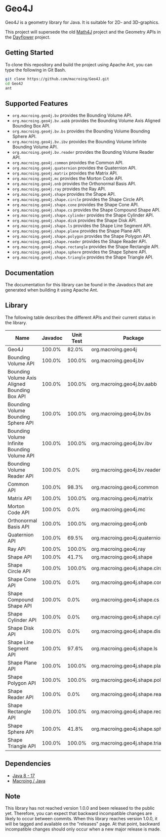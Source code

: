Geo4J
=====
Geo4J is a geometry library for Java. It is suitable for 2D- and 3D-graphics.

This project will supersede the old [Math4J](https://github.com/macroing/Math4J) project and the Geometry APIs in the [Dayflower](https://github.com/macroing/Dayflower) project.

Getting Started
---------------
To clone this repository and build the project using Apache Ant, you can type the following in Git Bash.

```bash
git clone https://github.com/macroing/Geo4J.git
cd Geo4J
ant
```

Supported Features
------------------
 - `org.macroing.geo4j.bv` provides the Bounding Volume API.
 - `org.macroing.geo4j.bv.aabb` provides the Bounding Volume Axis Aligned Bounding Box API.
 - `org.macroing.geo4j.bv.bs` provides the Bounding Volume Bounding Sphere API.
 - `org.macroing.geo4j.bv.ibv` provides the Bounding Volume Infinite Bounding Volume API.
 - `org.macroing.geo4j.bv.reader` provides the Bounding Volume Reader API.
 - `org.macroing.geo4j.common` provides the Common API.
 - `org.macroing.geo4j.quaternion` provides the Quaternion API.
 - `org.macroing.geo4j.matrix` provides the Matrix API.
 - `org.macroing.geo4j.mc` provides the Morton Code API.
 - `org.macroing.geo4j.onb` provides the Orthonormal Basis API.
 - `org.macroing.geo4j.ray` provides the Ray API.
 - `org.macroing.geo4j.shape` provides the Shape API.
 - `org.macroing.geo4j.shape.circle` provides the Shape Circle API.
 - `org.macroing.geo4j.shape.cone` provides the Shape Cone API.
 - `org.macroing.geo4j.shape.cs` provides the Shape Compound Shape API.
 - `org.macroing.geo4j.shape.cylinder` provides the Shape Cylinder API.
 - `org.macroing.geo4j.shape.disk` provides the Shape Disk API.
 - `org.macroing.geo4j.shape.ls` provides the Shape Line Segment API.
 - `org.macroing.geo4j.shape.plane` provides the Shape Plane API.
 - `org.macroing.geo4j.shape.polygon` provides the Shape Polygon API.
 - `org.macroing.geo4j.shape.reader` provides the Shape Reader API.
 - `org.macroing.geo4j.shape.rectangle` provides the Shape Rectangle API.
 - `org.macroing.geo4j.shape.sphere` provides the Shape Sphere API.
 - `org.macroing.geo4j.shape.triangle` provides the Shape Triangle API.

Documentation
-------------
The documentation for this library can be found in the Javadocs that are generated when building it using Apache Ant.

Library
-------
The following table describes the different APIs and their current status in the library.

| Name                                          | Javadoc | Unit Test | Package                            |
| --------------------------------------------- | ------- | --------- | ---------------------------------- |
| Geo4J                                         | 100.0%  |  82.0%    | org.macroing.geo4j                 |
| Bounding Volume API                           | 100.0%  | 100.0%    | org.macroing.geo4j.bv              |
| Bounding Volume Axis Aligned Bounding Box API | 100.0%  | 100.0%    | org.macroing.geo4j.bv.aabb         |
| Bounding Volume Bounding Sphere API           | 100.0%  | 100.0%    | org.macroing.geo4j.bv.bs           |
| Bounding Volume Infinite Bounding Volume API  | 100.0%  | 100.0%    | org.macroing.geo4j.bv.ibv          |
| Bounding Volume Reader API                    | 100.0%  |   0.0%    | org.macroing.geo4j.bv.reader       |
| Common API                                    | 100.0%  |  98.3%    | org.macroing.geo4j.common          |
| Matrix API                                    | 100.0%  | 100.0%    | org.macroing.geo4j.matrix          |
| Morton Code API                               | 100.0%  |   0.0%    | org.macroing.geo4j.mc              |
| Orthonormal Basis API                         | 100.0%  | 100.0%    | org.macroing.geo4j.onb             |
| Quaternion API                                | 100.0%  |  69.5%    | org.macroing.geo4j.quaternion      |
| Ray API                                       | 100.0%  | 100.0%    | org.macroing.geo4j.ray             |
| Shape API                                     | 100.0%  |  41.7%    | org.macroing.geo4j.shape           |
| Shape Circle API                              | 100.0%  | 100.0%    | org.macroing.geo4j.shape.circle    |
| Shape Cone API                                | 100.0%  |   0.0%    | org.macroing.geo4j.shape.cone      |
| Shape Compound Shape API                      | 100.0%  |   0.0%    | org.macroing.geo4j.shape.cs        |
| Shape Cylinder API                            | 100.0%  |   0.0%    | org.macroing.geo4j.shape.cylinder  |
| Shape Disk API                                | 100.0%  |   0.0%    | org.macroing.geo4j.shape.disk      |
| Shape Line Segment API                        | 100.0%  |  97.6%    | org.macroing.geo4j.shape.ls        |
| Shape Plane API                               | 100.0%  | 100.0%    | org.macroing.geo4j.shape.plane     |
| Shape Polygon API                             | 100.0%  | 100.0%    | org.macroing.geo4j.shape.polygon   |
| Shape Reader API                              | 100.0%  |   0.0%    | org.macroing.geo4j.shape.reader    |
| Shape Rectangle API                           | 100.0%  | 100.0%    | org.macroing.geo4j.shape.rectangle |
| Shape Sphere API                              | 100.0%  |  41.8%    | org.macroing.geo4j.shape.sphere    |
| Shape Triangle API                            | 100.0%  | 100.0%    | org.macroing.geo4j.shape.triangle  |

Dependencies
------------
 - [Java 8 - 17](http://www.java.com)
 - [Macroing / Java](https://github.com/macroing/Java)

Note
----
This library has not reached version 1.0.0 and been released to the public yet. Therefore, you can expect that backward incompatible changes are likely to occur between commits. When this library reaches version 1.0.0, it will be tagged and available on the "releases" page. At that point, backward incompatible changes should only occur when a new major release is made.